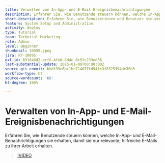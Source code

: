 ```yaml
---
title: Verwalten von In-App- und E-Mail-Ereignisbenachrichtigungen
description: Erfahren Sie, wie Benutzende steuern können, welche In-App- und E-Mail-Benachrichtigungen sie erhalten, damit sie nur relevante, hilfreiche E-Mails zu ihrer Arbeit erhalten.
short-description: Erfahren Sie, wie Benutzerinnen und Benutzer steuern können, welche In-App- und E-Mail-Benachrichtigungen sie erhalten.
feature: System Setup and Administration
activity: deploy
type: Tutorial
team: Technical Marketing
role: Admin
level: Beginner
thumbnail: 10095.jpeg
jira: KT-10095
exl-id: 831646d2-ecf8-4fe6-8d4e-8c5fc233ed56
last-substantial-update: 2025-01-09T00:00:00Z
source-git-commit: bbdf99c6bc1be714077fd94fc3f8325394de36b3
workflow-type: ht
source-wordcount: '66'
ht-degree: 100%

---
```


# Verwalten von In-App- und E-Mail-Ereignisbenachrichtigungen

Erfahren Sie, wie Benutzende steuern können, welche In-App- und E-Mail-Benachrichtigungen sie erhalten, damit sie nur relevante, hilfreiche E-Mails zu ihrer Arbeit erhalten.

>[!VIDEO](https://video.tv.adobe.com/v/3442786/?quality=12&learn=on&enablevpops=1)

